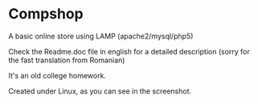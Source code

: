 # Compshop
A basic online store using LAMP (apache2/mysql/php5)

Check the  Readme.doc file in english for a detailed description (sorry for the fast translation from Romanian)

It's an old college homework.

Created under Linux, as you can see in the screenshot.
